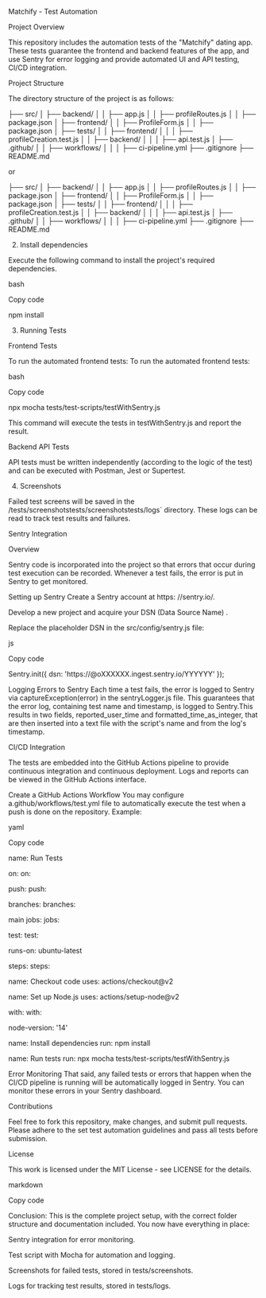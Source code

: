 Matchify - Test Automation

Project Overview

This repository includes the automation tests of the "Matchify" dating app. These tests guarantee the frontend and backend features of the app, and use Sentry for error logging and provide automated UI and API testing, CI/CD integration.

Project Structure

The directory structure of the project is as follows:

├── src/
│   ├── backend/
│   │   ├── app.js
│   │   ├── profileRoutes.js
│   │   ├── package.json
│   ├── frontend/
│   │   ├── ProfileForm.js
│   │   ├── package.json
│   ├── tests/
│   │   ├── frontend/
│   │   │   ├── profileCreation.test.js
│   │   ├── backend/
│   │   │   ├── api.test.js
│   ├── .github/
│   │   ├── workflows/
│   │   │   ├── ci-pipeline.yml
├── .gitignore
├── README.md


or 

├── src/
│   ├── backend/
│   │   ├── app.js
│   │   ├── profileRoutes.js
│   │   ├── package.json
│   ├── frontend/
│   │   ├── ProfileForm.js
│   │   ├── package.json
│   ├── tests/
│   │   ├── frontend/
│   │   │   ├── profileCreation.test.js
│   │   ├── backend/
│   │   │   ├── api.test.js
│   ├── .github/
│   │   ├── workflows/
│   │   │   ├── ci-pipeline.yml
├── .gitignore
├── README.md






2. Install dependencies

Execute the following command to install the project's required dependencies.

bash

Copy code

npm install

3. Running Tests

Frontend Tests

To run the automated frontend tests: To run the automated frontend tests:

bash

Copy code

npx mocha tests/test-scripts/testWithSentry.js

This command will execute the tests in testWithSentry.js and report the result.

Backend API Tests

API tests must be written independently (according to the logic of the test) and can be executed with Postman, Jest or Supertest.

4. Screenshots

Failed test screens will be saved in the /tests/screenshotstests/screenshotstests/logs` directory. These logs can be read to track test results and failures.

Sentry Integration

Overview

Sentry code is incorporated into the project so that errors that occur during test execution can be recorded. Whenever a test fails, the error is put in Sentry to get monitored.

Setting up Sentry
Create a Sentry account at https: //sentry.io/.

Develop a new project and acquire your DSN (Data Source Name) .

Replace the placeholder DSN in the src/config/sentry.js file:

js

Copy code

Sentry.init({ dsn: 'https://<your-dsn>@oXXXXXX.ingest.sentry.io/YYYYYY' });

Logging Errors to Sentry
Each time a test fails, the error is logged to Sentry via captureException(error) in the sentryLogger.js file. This guarantees that the error log, containing test name and timestamp, is logged to Sentry.This results in two fields, reported_user_time and formatted_time_as_integer, that are then inserted into a text file with the script's name and from the log's timestamp.

CI/CD Integration

The tests are embedded into the GitHub Actions pipeline to provide continuous integration and continuous deployment. Logs and reports can be viewed in the GitHub Actions interface.

Create a GitHub Actions Workflow
You may configure a.github/workflows/test.yml file to automatically execute the test when a push is done on the repository. Example:

yaml

Copy code

name: Run Tests

on: on:

push: push:

branches: branches:

main
jobs: jobs:

test: test:

runs-on: ubuntu-latest

steps: steps:

name: Checkout code
uses: actions/checkout@v2

name: Set up Node.js
uses: actions/setup-node@v2

with: with:

node-version: '14'

name: Install dependencies
run: npm install

name: Run tests
run: npx mocha tests/test-scripts/testWithSentry.js

Error Monitoring
That said, any failed tests or errors that happen when the CI/CD pipeline is running will be automatically logged in Sentry. You can monitor these errors in your Sentry dashboard.

Contributions

Feel free to fork this repository, make changes, and submit pull requests. Please adhere to the set test automation guidelines and pass all tests before submission.

License

This work is licensed under the MIT License - see LICENSE for the details.

markdown

Copy code

Conclusion: 
This is the complete project setup, with the correct folder structure and documentation included. You now have everything in place:

Sentry integration for error monitoring.

Test script with Mocha for automation and logging.

Screenshots for failed tests, stored in tests/screenshots.

Logs for tracking test results, stored in tests/logs.

